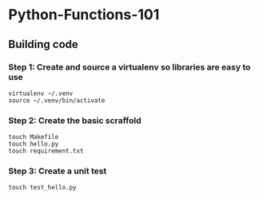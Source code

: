 # Python-Functions-101


## Building code

### Step 1: Create and source a virtualenv so libraries are easy to use

```
virtualenv ~/.venv
source ~/.venv/bin/activate
```

### Step 2: Create the basic scraffold

```
touch Makefile
touch hello.py
touch requirement.txt
```

### Step 3: Create a unit test

```
touch test_hello.py
```
  
